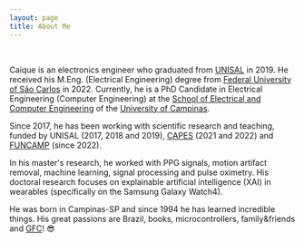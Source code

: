```yaml
---
layout: page
title: About Me
---
```


<!--![Profile picture.](/assets/profile_pic.jpg) 

<img src="https://github.com/ccaique-lima/webpage/blob/0ef2db712d5a7461c19fee08ea24be3f672f6511/assets/profile_pic.jpg"
     width=200px;
     height=auto /> -->
     
<br>

Caique is an electronics engineer who graduated from [UNISAL](https://unisal.br) in 2019. He received his M.Eng. (Electrical Engineering) degree from [Federal University of São Carlos](https://www.ufscar.br) in 2022. Currently, he is a PhD Candidate in Electrical Engineering (Computer Engineering) at the [School of Electrical and Computer Engineering](https://www.fee.unicamp.br/) of the [University of Campinas](https://www.unicamp.br/unicamp/).

Since 2017, he has been working with scientific research and teaching, funded by UNISAL (2017, 2018 and 2019), [CAPES](https://www.gov.br/capes/pt-br) (2021 and 2022) and [FUNCAMP](https://www.funcamp.unicamp.br/portal/) (since 2022).

In his master's research, he worked with PPG signals, motion artifact removal, machine learning, signal processing and pulse oximetry. His doctoral research focuses on explainable artificial intelligence (XAI) in wearables (specifically on the Samsung Galaxy Watch4).

He was born in Campinas-SP and since 1994 he has learned incredible things. His great passions are Brazil, books, microcontrollers, family&friends and [GFC](https://www.guaranifc.com.br/)! 😎

